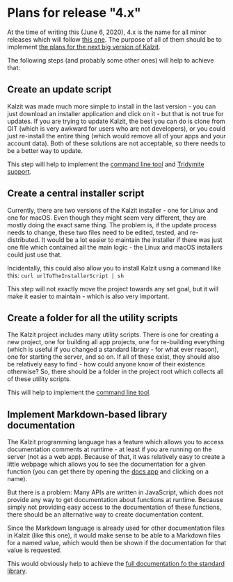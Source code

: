 #  Plans for release "4.x"

At the time of writing this (June 6, 2020), 4.x is the name for all minor releases which will follow [this one](/docs/future/4.3.md).
The purpose of all of them should be to implement [the plans for the next big version of Kalzit](/docs/future.md).

The following steps (and probably some other ones) will help to achieve that:

## Create an update script
Kalzit was made much more simple to install in the last version - you can just download an installer application and click on it - but that is not true for updates.
If you are trying to update Kalzit, the best you can do is clone from GIT (which is very awkward for users who are not developers), or you could just re-install the entire thing (which would remove all of your apps and your account data).
Both of these solutions are not acceptable, so there needs to be a better way to update.

This step will help to implement the [command line tool](/docs/future.md#command-line-tool) and [Tridymite support](/docs/future.md#tridymite-support).

## Create a central installer script
Currently, there are two versions of the Kalzit installer - one for Linux and one for macOS.
Even though they might seem very different, they are mostly doing the exact same thing.
The problem is, if the update process needs to change, these two files need to be edited, tested, and re-distributed.
It would be a lot easier to maintain the installer if there was just one file which contained all the main logic - the Linux and macOS installers could just use that.

Incidentally, this could also allow you to install Kalzit using a command like this:
`curl urlToTheInstallerScript | sh`

This step will not exactly move the project towards any set goal, but it will make it easier to maintain - which is also very important.

## Create a folder for all the utility scripts
The Kalzit project includes many utility scripts.
There is one for creating a new project, one for building all app projects, one for re-building everything (which is useful if you changed a standard library - for what ever reason), one for starting the server, and so on.
If all of these exist, they should also be relatively easy to find - how could anyone know of their existence otherwise?
So, there should be a folder in the project root which collects all of these utility scripts.

This will help to implement the [command line tool](/docs/future.md#command-line-tool).

## Implement Markdown-based library documentation
The Kalzit programming language has a feature which allows you to access documentation comments at runtime - at least if you are running on the server (not as a web app).
Because of that, it was relatively easy to create a little webpage which allows you to see the documentation for a given function (you can get there by opening the [docs app](/apps/docs/docs.k) and clicking on a name).

But there is a problem: Many APIs are written in JavaScript, which does not provide any way to get documentation about functions at runtime.
Because simply not providing easy access to the documentation of these functions, there should be an alternative way to create documentation content.

Since the Markdown language is already used for other documentation files in Kalzit (like this one), it would make sense to be able to a Markdown files for a named value, which would then be shown if the documentation for that value is requested.

This would obviously help to achieve the [full documentation fo the standard library](/docs/future.md#standard-library-documentation).
